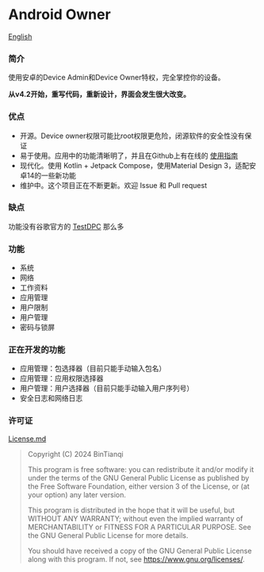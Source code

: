 # Android Owner

[English](Readme-en.md)

### 简介

使用安卓的Device Admin和Device Owner特权，完全掌控你的设备。

**从v4.2开始，重写代码，重新设计，界面会发生很大改变。**

### 优点

- 开源。Device owner权限可能比root权限更危险，闭源软件的安全性没有保证
- 易于使用。应用中的功能清晰明了，并且在Github上有在线的 [使用指南](Guide.md)
- 现代化。使用 Kotlin + Jetpack Compose，使用Material Design 3，适配安卓14的一些新功能
- 维护中。这个项目正在不断更新。欢迎 Issue 和 Pull request

### 缺点

功能没有谷歌官方的 [TestDPC](https://github.com/googlesamples/android-testdpc) 那么多

### 功能

- 系统
- 网络
- 工作资料
- 应用管理
- 用户限制
- 用户管理
- 密码与锁屏

### 正在开发的功能

- 应用管理：包选择器（目前只能手动输入包名）
- 应用管理：应用权限选择器
- 用户管理：用户选择器（目前只能手动输入用户序列号）
- 安全日志和网络日志

### 许可证

[License.md](License.md)

> Copyright (C)  2024  BinTianqi
>
> This program is free software: you can redistribute it and/or modify it under the terms of the GNU General Public License as published by the Free Software Foundation, either version 3 of the License, or (at your option) any later version.
>
> This program is distributed in the hope that it will be useful, but WITHOUT ANY WARRANTY; without even the implied warranty of MERCHANTABILITY or FITNESS FOR A PARTICULAR PURPOSE.  See the GNU General Public License for more details.
>
> You should have received a copy of the GNU General Public License along with this program.  If not, see <https://www.gnu.org/licenses/>.
